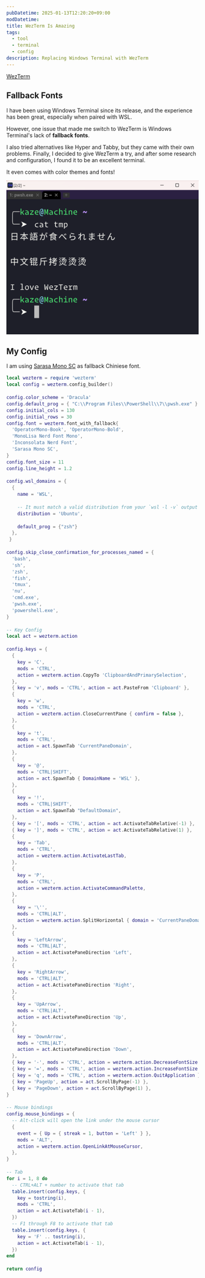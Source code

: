 ```yaml
---
pubDatetime: 2025-01-13T12:20:20+09:00
modDatetime: 
title: WezTerm Is Amazing
tags:
  - tool
  - terminal
  - config
description: Replacing Windows Terminal with WezTerm
---
```


[WezTerm](https://wezfurlong.org/wezterm/index.html)

## Fallback Fonts

I have been using Windows Terminal since its release, and the experience has been great, especially when paired with WSL.

However, one issue that made me switch to WezTerm is Windows Terminal's lack of **fallback fonts**.

I also tried alternatives like Hyper and Tabby, but they came with their own problems. Finally, I decided to give WezTerm a try, and after some research and configuration, I found it to be an excellent terminal.

It even comes with color themes and fonts!

![wezterm](../../assets/images/wezterm.png)

## My Config

I am using [Sarasa Mono SC](https://github.com/be5invis/Sarasa-Gothic) as fallback Chiniese font.

```lua
local wezterm = require 'wezterm'
local config = wezterm.config_builder()

config.color_scheme = 'Dracula'
config.default_prog = { "C:\\Program Files\\PowerShell\\7\\pwsh.exe" }
config.initial_cols = 130
config.initial_rows = 30
config.font = wezterm.font_with_fallback{
  'OperatorMono-Book', 'OperatorMono-Bold',
  'MonoLisa Nerd Font Mono',
  'Inconsolata Nerd Font',
  'Sarasa Mono SC',
}
config.font_size = 11
config.line_height = 1.2

config.wsl_domains = {
  {
    name = 'WSL',

    -- It must match a valid distribution from your `wsl -l -v` output in
    distribution = 'Ubuntu',

    default_prog = {"zsh"}
  },
 }

config.skip_close_confirmation_for_processes_named = {
  'bash',
  'sh',
  'zsh',
  'fish',
  'tmux',
  'nu',
  'cmd.exe',
  'pwsh.exe',
  'powershell.exe',
}

-- Key Config
local act = wezterm.action

config.keys = {
  {
    key = 'C',
    mods = 'CTRL',
    action = wezterm.action.CopyTo 'ClipboardAndPrimarySelection',
  },
  { key = 'v', mods = 'CTRL', action = act.PasteFrom 'Clipboard' },
  {
    key = 'w',
    mods = 'CTRL',
    action = wezterm.action.CloseCurrentPane { confirm = false },
  },
  {
    key = 't',
    mods = 'CTRL',
    action = act.SpawnTab 'CurrentPaneDomain',
  },
  {
    key = '@',
    mods = 'CTRL|SHIFT',
    action = act.SpawnTab { DomainName = 'WSL' },
  },
  {
    key = '!',
    mods = 'CTRL|SHIFT',
    action = act.SpawnTab "DefaultDomain",
  },
  { key = '[', mods = 'CTRL', action = act.ActivateTabRelative(-1) },
  { key = ']', mods = 'CTRL', action = act.ActivateTabRelative(1) },
  {
    key = 'Tab',
    mods = 'CTRL',
    action = wezterm.action.ActivateLastTab,
  },
  {
    key = 'P',
    mods = 'CTRL',
    action = wezterm.action.ActivateCommandPalette,
  },
  {
    key = '\'',
    mods = 'CTRL|ALT',
    action = wezterm.action.SplitHorizontal { domain = 'CurrentPaneDomain' },
  },
  {
    key = 'LeftArrow',
    mods = 'CTRL|ALT',
    action = act.ActivatePaneDirection 'Left',
  },
  {
    key = 'RightArrow',
    mods = 'CTRL|ALT',
    action = act.ActivatePaneDirection 'Right',
  },
  {
    key = 'UpArrow',
    mods = 'CTRL|ALT',
    action = act.ActivatePaneDirection 'Up',
  },
  {
    key = 'DownArrow',
    mods = 'CTRL|ALT',
    action = act.ActivatePaneDirection 'Down',
  },
  { key = '-', mods = 'CTRL', action = wezterm.action.DecreaseFontSize },
  { key = '=', mods = 'CTRL', action = wezterm.action.IncreaseFontSize },
  { key = 'q', mods = 'CTRL', action = wezterm.action.QuitApplication },
  { key = 'PageUp', action = act.ScrollByPage(-1) },
  { key = 'PageDown', action = act.ScrollByPage(1) },
}

-- Mouse bindings
config.mouse_bindings = {
  -- Alt-click will open the link under the mouse cursor
  {
    event = { Up = { streak = 1, button = 'Left' } },
    mods = 'ALT',
    action = wezterm.action.OpenLinkAtMouseCursor,
  },
}

-- Tab
for i = 1, 8 do
  -- CTRL+ALT + number to activate that tab
  table.insert(config.keys, {
    key = tostring(i),
    mods = 'CTRL',
    action = act.ActivateTab(i - 1),
  })
  -- F1 through F8 to activate that tab
  table.insert(config.keys, {
    key = 'F' .. tostring(i),
    action = act.ActivateTab(i - 1),
  })
end

return config
```
